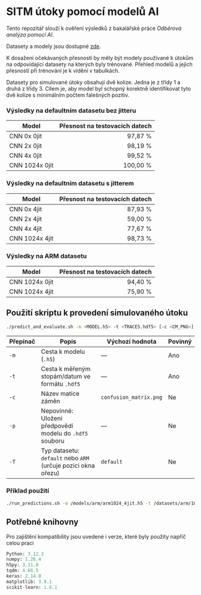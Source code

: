 # SITM útoky pomocí modelů AI
Tento repozitář slouží k ověření výsledků z bakalářské práce *Odběrová analýza pomocí AI*.

Datasety a modely jsou dostupné [zde](https://zenodo.org/records/15487213?token=eyJhbGciOiJIUzUxMiJ9.eyJpZCI6IjYzMTMzMzQ3LTFmMmUtNDI0Zi1iZTBlLTcxNjZjZjlkNDU4NyIsImRhdGEiOnt9LCJyYW5kb20iOiIzOWEyNDA5OTg2NWM1YWJiZTVlOWE3MWJmNGZjYjJmOCJ9.0blHykuOZTis-yO9NoMRY4Cd_fnOoK7OS-8-yxVfN5q71GXrMgHIkz6NMvg7x52Pxk82H4vP2eh8l1On0XTt5A "Zenodo").

K dosažení očekávaných přesností by měly být modely používané k útokům na odpovídající datasety na kterých byly trénované. Přehled modelů a jejich přesností při trénování je k vidění v tabulkách.

Datasety pro simulované útoky obsahují dvě kolize. Jedna je z třídy 1 a druhá z třídy 3. Cílem je, aby model byl schopný korektně identifikovat tyto dvě kolize s minimálním počtem falešných pozitiv.
### Výsledky na defaultním datasetu bez jitteru

| Model          | Přesnost na testovacích datech |
|----------------|-------------------------------:|
| CNN 0x 0jit    |                        97,87 % |
| CNN 2x 0jit    |                        98,19 % |
| CNN 4x 0jit    |                        99,52 % |
| CNN 1024x 0jit |                       100,00 % |

### Výsledky na defaultním datasetu s jitterem

| Model          | Přesnost na testovacích datech |
|----------------|-------------------------------:|
| CNN 0x 4jit    |                        87,93 % |
| CNN 2x 4jit    |                        59,00 % |
| CNN 4x 4jit    |                        77,67 % |
| CNN 1024x 4jit |                        98,73 % |

### Výsledky na ARM datasetu

| Model           | Přesnost na testovacích datech |
|-----------------|-------------------------------:|
| CNN 1024x 0jit  |                        94,40 % |
| CNN 1024x 4jit  |                        75,90 % |

## Použití skriptu k provedení simulovaného útoku
```bash
./predict_and_evaluate.sh -m <MODEL.h5> -t <TRACES.hdf5> [-c <CM_PNG>] [-p <PREDICTS_H5>] [-T <default|ARM>]
```

| Přepínač| Popis                                                           | Výchozí hodnota          | Povinný |
|---------|-----------------------------------------------------------------|--------------------------|---------|
| `-m`    | Cesta k modelu (`.h5`)                                          | —                        | Ano     |
| `-t`    | Cesta k měřeným stopám/datum ve formátu `.hdf5`                 | —                        | Ano     |
| `-c`    | Název matice záměn                                              | `confusion_matrix.png`   | Ne      |
| `-p`    | Nepovinné: Uložení předpovědí modelu do `.hdf5` souboru         | —                        | Ne      |
| `-T`    | Typ datasetu: `default` nebo `ARM` (určuje pozici okna ořezu)   | `default`                | Ne      |

### Příklad použití
```bash
./run_predictions.sh -m /models/arm/arm1024_4jit.h5 -t /datasets/arm/1024x/attack_jit4.hdf5 -T ARM
```

## Potřebné knihovny
Pro zajištění kompatibility jsou uvedené i verze, které byly použity napříč celou prací
```python
Python: 3.12.2
numpy: 1.26.4
h5py: 3.11.0
tqdm: 4.66.5
keras: 2.14.0
matplotlib: 3.9.1
scikit-learn: 1.6.1
```
